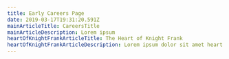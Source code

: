 ```yaml
---
title: Early Careers Page
date: 2019-03-17T19:31:20.591Z
mainArticleTitle: CareersTitle
mainArticleDescription: Lorem ipsum
heartOfKnightFrankArticleTitle: The Heart of Knight Frank
heartOfKnightFrankArticleDescription: Lorem ipsum dolor sit amet heart pof knight
---
```

